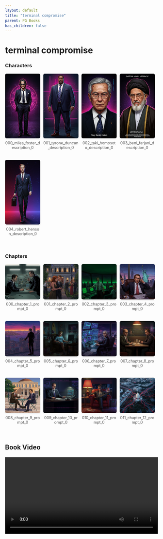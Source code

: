 ```yaml
---
layout: default
title: "terminal compromise"
parent: PG Books
has_children: false
---
```



<style>
.image-gallery {
  display: flex;
  flex-wrap: wrap;
  justify-content: space-between;
  margin-bottom: 20px;
}

.image-row {
  display: flex;
  justify-content: flex-start;
  width: 100%;
  margin-bottom: 20px;
}

.image-item {
  width: 23%;
  margin-right: 2%;
  text-align: center;
}

.image-item:last-child {
  margin-right: 0;
}

.image-item img {
  width: 100%;
  height: auto;
  object-fit: cover;
  border-radius: 5px;
  box-shadow: 0 2px 4px rgba(0,0,0,0.1);
}

.image-item p {
  margin-top: 5px;
  font-size: 0.9em;
  color: #555;
}

.video-container {
  margin: 20px 0;
}
</style>


# terminal compromise

<h3>Characters</h3>
<div class="image-gallery">
<div class="image-row">
  <div class="image-item">
    <img src="../../assets/pg_books_ai_generated_photos/terminal_compromise/characters/000_miles_foster_description_0.png" alt="000_miles_foster_description_0">
    <p>000_miles_foster_description_0</p>
  </div>
  <div class="image-item">
    <img src="../../assets/pg_books_ai_generated_photos/terminal_compromise/characters/001_tyrone_duncan_description_0.png" alt="001_tyrone_duncan_description_0">
    <p>001_tyrone_duncan_description_0</p>
  </div>
  <div class="image-item">
    <img src="../../assets/pg_books_ai_generated_photos/terminal_compromise/characters/002_taki_homosoto_description_0.png" alt="002_taki_homosoto_description_0">
    <p>002_taki_homosoto_description_0</p>
  </div>
  <div class="image-item">
    <img src="../../assets/pg_books_ai_generated_photos/terminal_compromise/characters/003_beni_farjani_description_0.png" alt="003_beni_farjani_description_0">
    <p>003_beni_farjani_description_0</p>
  </div>
</div>
<div class="image-row">
  <div class="image-item">
    <img src="../../assets/pg_books_ai_generated_photos/terminal_compromise/characters/004_robert_henson_description_0.png" alt="004_robert_henson_description_0">
    <p>004_robert_henson_description_0</p>
  </div>
</div>
</div>

<h3>Chapters</h3>
<div class="image-gallery">
<div class="image-row">
  <div class="image-item">
    <img src="../../assets/pg_books_ai_generated_photos/terminal_compromise/chapters/000_chapter_1_prompt_0.png" alt="000_chapter_1_prompt_0">
    <p>000_chapter_1_prompt_0</p>
  </div>
  <div class="image-item">
    <img src="../../assets/pg_books_ai_generated_photos/terminal_compromise/chapters/001_chapter_2_prompt_0.png" alt="001_chapter_2_prompt_0">
    <p>001_chapter_2_prompt_0</p>
  </div>
  <div class="image-item">
    <img src="../../assets/pg_books_ai_generated_photos/terminal_compromise/chapters/002_chapter_3_prompt_0.png" alt="002_chapter_3_prompt_0">
    <p>002_chapter_3_prompt_0</p>
  </div>
  <div class="image-item">
    <img src="../../assets/pg_books_ai_generated_photos/terminal_compromise/chapters/003_chapter_4_prompt_0.png" alt="003_chapter_4_prompt_0">
    <p>003_chapter_4_prompt_0</p>
  </div>
</div>
<div class="image-row">
  <div class="image-item">
    <img src="../../assets/pg_books_ai_generated_photos/terminal_compromise/chapters/004_chapter_5_prompt_0.png" alt="004_chapter_5_prompt_0">
    <p>004_chapter_5_prompt_0</p>
  </div>
  <div class="image-item">
    <img src="../../assets/pg_books_ai_generated_photos/terminal_compromise/chapters/005_chapter_6_prompt_0.png" alt="005_chapter_6_prompt_0">
    <p>005_chapter_6_prompt_0</p>
  </div>
  <div class="image-item">
    <img src="../../assets/pg_books_ai_generated_photos/terminal_compromise/chapters/006_chapter_7_prompt_0.png" alt="006_chapter_7_prompt_0">
    <p>006_chapter_7_prompt_0</p>
  </div>
  <div class="image-item">
    <img src="../../assets/pg_books_ai_generated_photos/terminal_compromise/chapters/007_chapter_8_prompt_0.png" alt="007_chapter_8_prompt_0">
    <p>007_chapter_8_prompt_0</p>
  </div>
</div>
<div class="image-row">
  <div class="image-item">
    <img src="../../assets/pg_books_ai_generated_photos/terminal_compromise/chapters/008_chapter_9_prompt_0.png" alt="008_chapter_9_prompt_0">
    <p>008_chapter_9_prompt_0</p>
  </div>
  <div class="image-item">
    <img src="../../assets/pg_books_ai_generated_photos/terminal_compromise/chapters/009_chapter_10_prompt_0.png" alt="009_chapter_10_prompt_0">
    <p>009_chapter_10_prompt_0</p>
  </div>
  <div class="image-item">
    <img src="../../assets/pg_books_ai_generated_photos/terminal_compromise/chapters/010_chapter_11_prompt_0.png" alt="010_chapter_11_prompt_0">
    <p>010_chapter_11_prompt_0</p>
  </div>
  <div class="image-item">
    <img src="../../assets/pg_books_ai_generated_photos/terminal_compromise/chapters/011_chapter_12_prompt_0.png" alt="011_chapter_12_prompt_0">
    <p>011_chapter_12_prompt_0</p>
  </div>
</div>
</div>

<h2>Book Video</h2>
<div class="video-container">
  <video controls width="100%">
    <source src="../../assets/pg_books_ai_generated_videos/terminal_compromise.mp4" type="video/mp4">
    Your browser does not support the video tag.
  </video>
</div>

